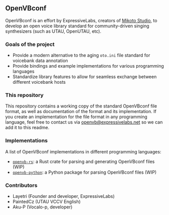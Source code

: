 ## OpenVBconf
OpenVBconf is an effort by ExpressiveLabs, creators of [Mikoto Studio](https://mikoto.studio/), to develop an open voice library standard for community-driven singing synthesizers (such as UTAU, OpenUTAU, etc).

### Goals of the project
- Provide a modern alternative to the aging `oto.ini` file standard for voicebank data annotation
- Provide bindings and example implementations for various programming languages
- Standardize library features to allow for seamless exchange between different voicebank hosts

### This repository
This repository contains a working copy of the standard OpenVBconf file format, as well as documentation of the format and its implementation. If you create an implementation for the file format in any programming language, feel free to contact us via [openvb@expressivelabs.net](mailto:openvb@expressivelabs.net) so we can add it to this readme.

### Implementations
A list of OpenVBconf implementations in different programming languages:
<!-- - [OpenVBcpp](https://github.com/expressivelabs/openvbcpp) -->
- [`openvb-rs`](https://github.com/expressivelabs/openvb-rs): a Rust crate for parsing and generating OpenVBconf files (WIP)
- [`openvb-python`](https://github.com/expressivelabs/openvb-python): a Python package for parsing OpenVBconf files (WIP)

### Contributors
- Layetri (Founder and developer, ExpressiveLabs)
- PaintedCz (UTAU VCCV English)
- Aku-P (Vocalo-p, developer)
